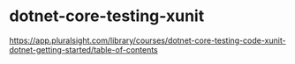 # dotnet-core-testing-xunit
https://app.pluralsight.com/library/courses/dotnet-core-testing-code-xunit-dotnet-getting-started/table-of-contents
